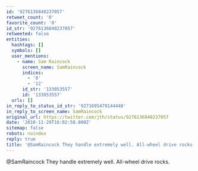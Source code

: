 ```yaml
---
id: '9276136840237057'
retweet_count: '0'
favorite_count: '0'
id_str: '9276136840237057'
retweeted: false
entities:
  hashtags: []
  symbols: []
  user_mentions:
    - name: Sam Raincock
      screen_name: SamRaincock
      indices:
        - '0'
        - '12'
      id_str: '133053557'
      id: '133053557'
  urls: []
in_reply_to_status_id_str: '9271695479144448'
in_reply_to_screen_name: SamRaincock
original_url: https://twitter.com/jth/status/9276136840237057
date: '2010-11-29T16:02:58.000Z'
sitemap: false
robots: noindex
reply: true
title: '@SamRaincock They handle extremely well. All-wheel drive rocks.'
---
```


@SamRaincock They handle extremely well. All-wheel drive rocks.